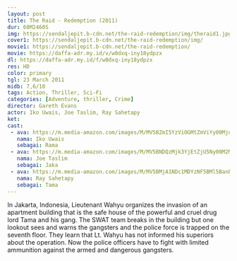 ```yaml
---
layout: post
title: The Raid - Redemption (2011)
dur: 60M2460S
img: https://sendaljepit.b-cdn.net/the-raid-redemption/img/theraid1.jpg
cover1: https://sendaljepit.b-cdn.net/the-raid-redemption/img/
movie1: https://sendaljepit.b-cdn.net/the-raid-redemption/
movie: https://daffa-adr.my.id/v/w0dxq-iny18ydpzx
dl: https://daffa-adr.my.id/f/w0dxq-iny18ydpzx
res: HD
color: primary
tgl: 23 March 2011
midb: 7,6/10
tags: Action, Thriller, Sci-Fi
categories: [Adventure, thriller, Crime]
director: Gareth Evans
actor: Iko Uwais, Joe Taslim, Ray Sahetapy
ket: 
cast:
 - ava: https://m.media-amazon.com/images/M/MV5BZmI5YzViOGMtZmViYy00MjdkLTlkOWMtMjA1Yzc3YzM5Y2JkXkEyXkFqcGdeQXVyMTExNzQzMDE0._V1_QL75_UX140_CR0,0,140,140_.jpg
   nama: Iko Uwais
   sebagai: Rama
 - ava: https://m.media-amazon.com/images/M/MV5BNDQzMjk3YjEtZjU5Ny00M2M5LTg0N2UtZGVjZDJkNWIxOGI0XkEyXkFqcGdeQXVyMjQwMDg0Ng@@._V1_QL75_UY140_CR35,0,140,140_.jpg
   nama: Joe Taslim
   sebagai: Jaka
 - ava: https://m.media-amazon.com/images/M/MV5BMjA1NDc1MDYzNF5BMl5BanBnXkFtZTcwOTQzNDUzNw@@._V1_QL75_UY140_CR36,0,140,140_.jpg
   nama: Ray Sahetapy
   sebagai: Tama
---
```


In Jakarta, Indonesia, Lieutenant Wahyu organizes the invasion of an apartment building that is the safe house of the powerful and cruel drug lord Tama and his gang. The SWAT team breaks in the building but one lookout sees and warns the gangsters and the police force is trapped on the seventh floor. They learn that Lt. Wahyu has not informed his superiors about the operation. Now the police officers have to fight with limited ammunition against the armed and dangerous gangsters.
